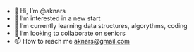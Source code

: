 - 👋 Hi, I’m @aknars
- 👀 I’m interested in a new start
- 🌱 I’m currently learning data structures, algorythms, coding
- 💞️ I’m looking to collaborate on seniors
- 📫 How to reach me aknars@gmail.com

<!---
aknars/aknars is a ✨ special ✨ repository because its `README.md` (this file) appears on your GitHub profile.
You can click the Preview link to take a look at your changes.
--->

